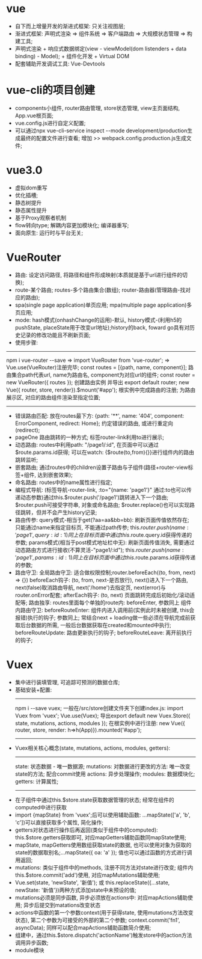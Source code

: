 # vue 
* 自下而上增量开发的渐进式框架: 只关注视图层;
* 渐进式框架: 声明式渲染 => 组件系统 => 客户端路由 => 大规模状态管理 => 构建工具;
* 声明式渲染 + 响应式数据绑定(view - viewModel(dom listenders + data binding) - Model); + 组件化开发 + Virtual DOM
* 配套辅助开发调试工具: Vue-Devtools

# vue-cli的项目创建
* components小组件, router路由管理, store状态管理, view主页面结构, App.vue根页面;
* vue.config.js进行自定义配置;
* 可以通过npx vue-cli-service inspect --mode development/production生成最终的配置文件进行查看; 增加 >> webpack.config.production.js生成文件;

# vue3.0
* 虚拟dom重写
* 优化插槽;
* 静态树提升
* 静态属性提升
* 基于Proxy观察者机制
* flow转向type; 解耦内容更加模块化; 编译器重写;
* 面向原生: 运行时与平台无关;

# VueRouter
* 路由: 设定访问路径, 将路径和组件形成映射(本质就是基于url进行组件的切换);
* route-某个路由; routes-多个路由集合(数组); router-路由器(管理路由-找对应的路由);
* spa(single page application)单页应用; mpa(multiple page application)多页应用;
* mode: hash模式(onhashChange的运用)-默认, history模式-(利用h5的pushState, placeState用于改变url地址);history的back, foward go具有对历史记录的修改功能且不刷新页面;
* 使用步骤:
*********
npm i vue-router --save => import VueRouter from 'vue-router'; => Vue.use(VueRouter)注册完毕;
const routes = [{path, name, component}]; 路由集合path代表url, name为路由名, component为对应url的组件;
const router = new VueRouter({ routes }); 创建路由实例 并导出 export default router;
new Vue({ router, store, render}).$mount('#app'); 根实例中完成路由的注册;
<router-view />为路由展示区, 对应的路由组件渲染至指定位置;
*********
* 错误路由匹配: 放在routes最下方: {path: '**', name: '404', component: ErrorComponent, redirect: Home}; 约定错误的路由, 或进行重定向(redirect);
* <router-link to="/page1" >pageOne</router-link> 路由跳转的一种方式; 标签router-link利用to进行展示;
* 动态路由: routes中利用path: "/page1/:id", 在页面中可以通过$route.params.id获得; 可以在watch: {$route(to,from){}}进行组件内的路由跳转监听;
* 嵌套路由; 通过routes中的children设置子路由与子组件(路径+router-view标签+组件, 达到嵌套效果);
* 命名路由: routes中的name属性进行指定;
* 编程式导航: (标签导航-router-link, :to="{name: 'page1'}" 通过:to也可以传递动态参数)通过this.$router.push('/page1')跳转进入下一个路由; $router.push可接受字符串, 对象或命名路由; $router.replace()也可以实现路径跳转，但并不会产生history记录; 
* 路由传参: 
  query模式-相当于get(?aa=aa&bb=bb): 刷新页面传值依然存在; 只能通过name来指定目标页, 不能通过path传参;
    <router-link :to="{name: 'page1', query: {id: 1}}">
    this.$router.push({ name: 'page1', query: {id: 1}})同上
    在目标页面中通过this.$route.query.id获得传递的参数;
  params模式(相当于post模式地址栏中无): 刷新页面传值消失, 需要通过动态路由方式进行接收(不算灵活-"page1/:id"); 
    <router-link :to="{name: 'page1', params: {id: 1}}">
      this.$router.push({ name: 'page1', params: {id: 1}})同上
      在目标页面中通过this.$route.params.id获得传递的参数;
* 路由守卫: 
  全局路由守卫: 适合做权限控制;router.beforeEach((to, from, next) => {})
    beforeEach钩子: (to, from, next-是否放行),
      next()进入下一个路由,
      next(false)取消路由导航,
      next('/home')去指定页,
      next(error)与router.onError配套;
    afterEach钩子: (to, next) 页面跳转完成后初始化/滚动适配等;
  路由独享: routes里面每个单独的route内: beforeEnter, 参数同上
  组件内路由守卫:
    beforeRouteEnter: 组件内进入调用前(实例此时未被创建, this会报错)执行的钩子; 参数同上; 常结合next + loading做一些必须在导航完成前获取后台数据的所需, 一般后台数据获取在created和mounted中执行;
    beforeRouteUpdate: 路由更新执行的钩子;
    beforeRouteLeave: 离开前执行的钩子;

# Vuex
* 集中进行装填管理, 可追踪可预测的数据仓库;
* 基础安装+配置:
  **********
    npm i --save vuex;
    一般在/src/store创建文件夹下创建index.js: import Vuex from 'vuex'; Vue.use(Vuex); 
    导出export default new Vuex.Store({ state, mutations, actions, modules });
    在根实例中进行注册: new Vue({ router, store, render: h=>h(App)}).mounted('#app');
  **********
* Vuex相关核心概念(state, mutations, actions, modules, getters):
  *****
    state: 状态数据 - 唯一数据源;
    mutations: 对数据进行更改的方法: 唯一改变state的方法; 配合commit使用
    actions: 异步处理操作;
    modules: 数据模块化;
    getters: 计算属性;
  *****
* 在子组件中通过this.$store.state获取数据管理的状态; 经常在组件的computed中进行获取
* import {mapState} from 'vuex';后可以使用辅助函数: ...mapState(['a', 'b', 'c'])可以直接获取多个属性, 简化操作;
* getters对状态进行操作后再返回(类似于组件中的computed): this.$store.getters获取即可, 对应mapGetters辅助函数同mapState使用;
* mapState, mapGetters使用数组获取state的数据, 也可以使用对象为获取的state的数据取别名;...mapState({ oa: 'a' }); 值也可以通过函数的方式进行调用返回;
* mutations: 类似于组件中的methods, 注册不同方法对state进行改变; 组件内this.$store.commit('add')使用, 对应mapMutations辅助使用;
* Vue.set(state, 'newState', '新值'); 或 this.replaceState({...state, newState: '新值'})两种方式添加state中未预设的值;
* mutations必须是同步函数, 异步必须放在actions中: 对应mapActions辅助使用; 异步后提交到matations改变状态
* actions中函数的第一个参数context(用于获得state, 使用mutations方法改变状态), 第二个参数为可接受的外部的第二个参数; context.commit('fn1', asyncData); 同样可以配合mapActions辅助函数简介使用;
* 组建中，通过this.$store.dispatch('actionName')触发store中的action方法调用异步函数;
* module模块



